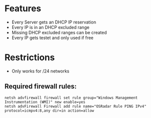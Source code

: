 # Features

* Every Server gets an DHCP IP reservation
* Every IP is in an DHCP excluded range
* Missing DHCP excluded ranges can be created
* Every IP gets testet and only used if free

# Restrictions
* Only works for /24 networks
## Required firewall rules:
	netsh advfirewall firewall set rule group="Windows Management Instrumentation (WMI)" new enable=yes
	netsh advFirewall Firewall add rule name="OSRadar Rule PING IPv4" protocol=icmpv4:8,any dir=in action=allow
